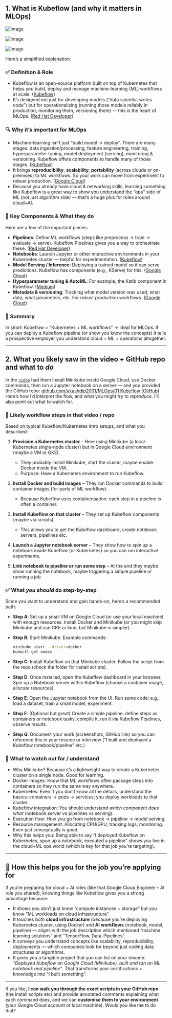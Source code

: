 ## 1. What is Kubeflow (and why it matters in MLOps)

![Image](https://www.kubeflow.org/docs/images/dashboard/homepage.png)

![Image](https://www.kubeflow.org/docs/started/images/ai-lifecycle-kubeflow.drawio.svg)

![Image](https://cdn.hashnode.com/res/hashnode/image/upload/v1657538785980/gBRk6dMYv.png)

Here’s a simplified explanation:

### ✅ Definition & Role

* Kubeflow is an open-source platform built on top of Kubernetes that helps you build, deploy and manage machine-learning (ML) workflows at scale. ([Kubeflow][1])
* It’s designed not just for developing models (“data scientist writes code”) but for operationalizing (running those models reliably in production, monitoring them, versioning them) — this is the heart of MLOps. ([Red Hat Developer][2])

### 🔍 Why it’s important for MLOps

* Machine-learning isn't just “build model → deploy”. There are many stages: data ingestion/processing, feature engineering, training, hyperparameter tuning, model deployment (serving), monitoring & versioning. Kubeflow offers components to handle many of those stages. ([Kubeflow][3])
* It brings **reproducibility**, **scalability**, **portability** (across clouds or on-premises) to ML workflows. So your work can move from experiment to robust production. ([Google Cloud][4])
* Because you already have cloud & networking skills, learning something like Kubeflow is a great way to show you understand the “ops” side of ML (not just algorithm side) — that’s a huge plus for roles around cloud+AI.

### 🧩 Key Components & What they do

Here are a few of the important pieces:

* **Pipelines**: Define ML workflows (steps like preprocess → train → evaluate → serve). Kubeflow Pipelines gives you a way to orchestrate these. ([Red Hat Developer][2])
* **Notebooks**: Launch Jupyter or other interactive environments in your Kubernetes cluster — helpful for experimentation. ([Kubeflow][1])
* **Model Serving / Inference**: Deploying a trained model so it can serve predictions. Kubeflow has components (e.g., KServe) for this. ([Google Cloud][4])
* **Hyperparameter tuning & AutoML**: For example, the Katib component in Kubeflow. ([Medium][5])
* **Metadata & versioning**: Tracking what model version was used, what data, what parameters, etc. For robust production workflows. ([Google Cloud][4])

### 🎯 Summary

In short: Kubeflow = “Kubernetes + ML workflows” → ideal for MLOps. If you can deploy a Kubeflow pipeline (or show you know the concepts) it tells a prospective employer you understand cloud + ML + operations altogether.

---

## 2. What you likely saw in the video + GitHub repo and what to *do*

In the [`video`](https://youtu.be/bywO8tvetkM) had them install Minikube inside Google Cloud, use Docker commands, then run a Jupyter notebook on a server — and you provided the GitHub repo: [github.com/akashdip2001/MLOps/01 Kubeflow](https://github.com/akashdip2001/MLOps/tree/main/01%20Kubeflow) ([GitHub][6])
Here’s how I’d interpret the flow, and what you might *try to reproduce*. I’ll also point out what to watch for.

### 🔄 Likely workflow steps in that video / repo

Based on typical Kubeflow/Kubernetes intro setups, and what you described:

1. **Provision a Kubernetes cluster** – Here using Minikube (a local-Kubernetes single-node cluster) but in Google Cloud environment (maybe a VM or GKE).

   * They probably install Minikube, start the cluster, maybe enable Docker inside the VM.
   * Purpose: Have a Kubernetes environment to run Kubeflow.

2. **Install Docker and build images** – They run Docker commands to build container images (for parts of ML workflow).

   * Because Kubeflow uses containerisation: each step in a pipeline is often a container.

3. **Install Kubeflow on that cluster** – They set up Kubeflow components (maybe via scripts).

   * This allows you to get the Kubeflow dashboard, create notebook servers, pipelines etc.

4. **Launch a Jupyter notebook server** – They show how to spin up a notebook inside Kubeflow (or Kubernetes) so you can run interactive experiments.

5. **Link notebook to pipeline or run some step** – At the end they maybe show running the notebook, maybe triggering a simple pipeline or running a job.

### ✅ What *you should* do step-by-step

Since you want to understand and gain hands-on, here’s a recommended path:

* **Step A**: Set up a small VM on Google Cloud (or use your local machine) with enough resources. Install Docker and Minikube (or you might skip Minikube and use GKE or kind, but Minikube is simpler).
* **Step B**: Start Minikube. Example commands:

  ```bash
  minikube start --driver=docker
  kubectl get nodes
  ```
* **Step C**: Install Kubeflow on that Minikube cluster. Follow the script from the repo (check the folder for install scripts).
* **Step D**: Once installed, open the Kubeflow dashboard in your browser. Spin up a Notebook server within Kubeflow (choose a container image, allocate resources).
* **Step E**: Open the Jupyter notebook from the UI. Run some code: e.g., load a dataset, train a small model, experiment.
* **Step F**: (Optional but great) Create a simple pipeline: define steps as containers or notebook tasks, compile it, run it via Kubeflow Pipelines, observe results.
* **Step G**: Document your work (screenshots, GitHub link) so you can reference this in your resume or interview (“I built and deployed a Kubeflow notebook/pipeline” etc.)

### 📝 What to watch out for / understand

* Why Minikube? Because it’s a lightweight way to create a Kubernetes cluster on a single node. Good for learning.
* Docker images: Know that ML workflows often package steps into containers so they run the same way anywhere.
* Kubernetes: Even if you don’t know all the details, understand the basics: containers → pods → services; you deploy workloads to that cluster.
* Kubeflow integration: You should understand *which component does what* (notebook server vs pipelines vs serving).
* Execution flow: How you go from notebook → pipeline → model serving.
* Resource management: Allocating CPU/GPU, tracking logs, monitoring. Even just conceptually is good.
* Why this helps you: Being able to say “I deployed Kubeflow on Kubernetes, spun up a notebook, executed a pipeline” shows you live in the cloud+ML ops world (which is key for that job you’re targeting).

---

## 🧮 How this helps you for the job you’re applying for

If you’re preparing for cloud + AI roles (like that Google Cloud Engineer – AI role you shared), knowing things like Kubeflow gives you a strong advantage because:

* It shows you don’t just know “compute instances + storage” but you know “ML workloads on cloud infrastructure”.
* It touches both **cloud infrastructure** (because you’re deploying Kubernetes cluster, using Docker) and **AI workflows** (notebook, model, pipeline) — aligns with the job description which mentioned “machine learning solutions” and “TensorFlow, Data-Pipelines”.
* It conveys you understand concepts like scalability, reproducibility, deployments — which companies look for beyond just coding data structures or algorithms.
* It gives you a tangible project that you can list on your resume: *“Deployed Kubeflow on Google Cloud (Minikube), built and ran an ML notebook and pipeline”*. That transforms your certifications + knowledge into “I built something”.

---

If you like, **I can walk you through the exact scripts in your GitHub repo** (the install scripts etc) and provide annotated comments explaining what each command does, and we can **customise them to your environment** (your Google Cloud account or local machine). Would you like me to do that?

[1]: https://www.kubeflow.org/?utm_source=chatgpt.com "Kubeflow"
[2]: https://developers.redhat.com/articles/2024/01/25/implement-mlops-kubeflow-pipelines?utm_source=chatgpt.com "Implement MLOps with Kubeflow Pipelines"
[3]: https://www.kubeflow.org/docs/started/architecture/?utm_source=chatgpt.com "Architecture"
[4]: https://cloud.google.com/discover/what-is-kubeflow?utm_source=chatgpt.com "What is Kubeflow and how can it be used?"
[5]: https://medium.com/%40sumit.kaul.87/introduction-to-kubeflow-mlops-3fbff0eb1ae6?utm_source=chatgpt.com "Introduction to Kubeflow: MLOps"

[6]: https://github.com/akashdip2001/MLOps/tree/main/01%20Kubeflow "MLOps/01 Kubeflow at main · akashdip2001/MLOps · GitHub"
